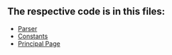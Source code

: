 ## The respective code is in this files:
- [Parser](../app_feup/lib/controller/parsers/parser_statutes_and_regimes.dart)
- [Constants](../app_feup/lib/utils/statutes_and_regimes_constants.dart)
- [Principal Page](../app_feup/lib/view/Pages/statutes_and_regimes_page_view.dart)
